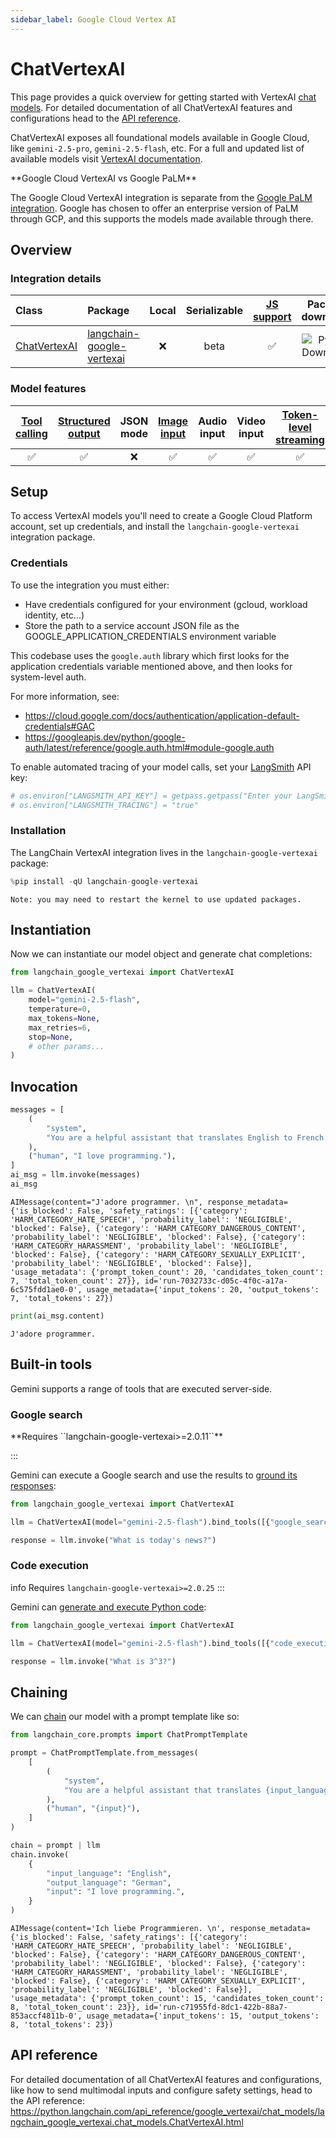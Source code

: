 ```yaml
---
sidebar_label: Google Cloud Vertex AI
---
```


# ChatVertexAI

This page provides a quick overview for getting started with VertexAI [chat models](/oss/concepts/chat_models). For detailed documentation of all ChatVertexAI features and configurations head to the [API reference](https://python.langchain.com/api_reference/google_vertexai/chat_models/langchain_google_vertexai.chat_models.ChatVertexAI.html).

ChatVertexAI exposes all foundational models available in Google Cloud, like `gemini-2.5-pro`, `gemini-2.5-flash`, etc. For a full and updated list of available models visit [VertexAI documentation](https://cloud.google.com/vertex-ai/generative-ai/docs/models).

<Info>
**Google Cloud VertexAI vs Google PaLM**


The Google Cloud VertexAI integration is separate from the [Google PaLM integration](/oss/integrations/chat/google_generative_ai/). Google has chosen to offer an enterprise version of PaLM through GCP, and this supports the models made available through there.

</Info>

## Overview
### Integration details

| Class | Package | Local | Serializable | [JS support](https://js.langchain.com/docs/integrations/chat/google_vertex_ai) | Package downloads | Package latest |
| :--- | :--- | :---: | :---: |  :---: | :---: | :---: |
| [ChatVertexAI](https://python.langchain.com/api_reference/google_vertexai/chat_models/langchain_google_vertexai.chat_models.ChatVertexAI.html) | [langchain-google-vertexai](https://python.langchain.com/api_reference/google_vertexai/index.html) | ❌ | beta | ✅ | ![PyPI - Downloads](https://img.shields.io/pypi/dm/langchain-google-vertexai?style=flat-square&label=%20) | ![PyPI - Version](https://img.shields.io/pypi/v/langchain-google-vertexai?style=flat-square&label=%20) |

### Model features
| [Tool calling](/oss/how-to/tool_calling) | [Structured output](/oss/how-to/structured_output/) | JSON mode | [Image input](/oss/how-to/multimodal_inputs/) | Audio input | Video input | [Token-level streaming](/oss/how-to/chat_streaming/) | Native async | [Token usage](/oss/how-to/chat_token_usage_tracking/) | [Logprobs](/oss/how-to/logprobs/) |
| :---: | :---: | :---: | :---: |  :---: | :---: | :---: | :---: | :---: | :---: |
| ✅ | ✅ | ❌ | ✅ | ✅ | ✅ | ✅ | ✅ | ✅ | ❌ |

## Setup

To access VertexAI models you'll need to create a Google Cloud Platform account, set up credentials, and install the `langchain-google-vertexai` integration package.

### Credentials

To use the integration you must either:
- Have credentials configured for your environment (gcloud, workload identity, etc...)
- Store the path to a service account JSON file as the GOOGLE_APPLICATION_CREDENTIALS environment variable

This codebase uses the `google.auth` library which first looks for the application credentials variable mentioned above, and then looks for system-level auth.

For more information, see:
- https://cloud.google.com/docs/authentication/application-default-credentials#GAC
- https://googleapis.dev/python/google-auth/latest/reference/google.auth.html#module-google.auth

To enable automated tracing of your model calls, set your [LangSmith](https://docs.smith.langchain.com/) API key:


```python
# os.environ["LANGSMITH_API_KEY"] = getpass.getpass("Enter your LangSmith API key: ")
# os.environ["LANGSMITH_TRACING"] = "true"
```

### Installation

The LangChain VertexAI integration lives in the `langchain-google-vertexai` package:


```python
%pip install -qU langchain-google-vertexai
```
```output
Note: you may need to restart the kernel to use updated packages.
```
## Instantiation

Now we can instantiate our model object and generate chat completions:


```python
from langchain_google_vertexai import ChatVertexAI

llm = ChatVertexAI(
    model="gemini-2.5-flash",
    temperature=0,
    max_tokens=None,
    max_retries=6,
    stop=None,
    # other params...
)
```

## Invocation


```python
messages = [
    (
        "system",
        "You are a helpful assistant that translates English to French. Translate the user sentence.",
    ),
    ("human", "I love programming."),
]
ai_msg = llm.invoke(messages)
ai_msg
```



```output
AIMessage(content="J'adore programmer. \n", response_metadata={'is_blocked': False, 'safety_ratings': [{'category': 'HARM_CATEGORY_HATE_SPEECH', 'probability_label': 'NEGLIGIBLE', 'blocked': False}, {'category': 'HARM_CATEGORY_DANGEROUS_CONTENT', 'probability_label': 'NEGLIGIBLE', 'blocked': False}, {'category': 'HARM_CATEGORY_HARASSMENT', 'probability_label': 'NEGLIGIBLE', 'blocked': False}, {'category': 'HARM_CATEGORY_SEXUALLY_EXPLICIT', 'probability_label': 'NEGLIGIBLE', 'blocked': False}], 'usage_metadata': {'prompt_token_count': 20, 'candidates_token_count': 7, 'total_token_count': 27}}, id='run-7032733c-d05c-4f0c-a17a-6c575fdd1ae0-0', usage_metadata={'input_tokens': 20, 'output_tokens': 7, 'total_tokens': 27})
```



```python
print(ai_msg.content)
```
```output
J'adore programmer.
```
## Built-in tools

Gemini supports a range of tools that are executed server-side.

### Google search

<Info>
**Requires ``langchain-google-vertexai>=2.0.11``**

:::

Gemini can execute a Google search and use the results to [ground its responses](https://ai.google.dev/gemini-api/docs/grounding):


```python
from langchain_google_vertexai import ChatVertexAI

llm = ChatVertexAI(model="gemini-2.5-flash").bind_tools([{"google_search": {}}])

response = llm.invoke("What is today's news?")
```

### Code execution

</Info>info Requires ``langchain-google-vertexai>=2.0.25``
:::

Gemini can [generate and execute Python code](https://ai.google.dev/gemini-api/docs/code-execution):


```python
from langchain_google_vertexai import ChatVertexAI

llm = ChatVertexAI(model="gemini-2.5-flash").bind_tools([{"code_execution": {}}])

response = llm.invoke("What is 3^3?")
```

## Chaining

We can [chain](/oss/how-to/sequence/) our model with a prompt template like so:


```python
from langchain_core.prompts import ChatPromptTemplate

prompt = ChatPromptTemplate.from_messages(
    [
        (
            "system",
            "You are a helpful assistant that translates {input_language} to {output_language}.",
        ),
        ("human", "{input}"),
    ]
)

chain = prompt | llm
chain.invoke(
    {
        "input_language": "English",
        "output_language": "German",
        "input": "I love programming.",
    }
)
```



```output
AIMessage(content='Ich liebe Programmieren. \n', response_metadata={'is_blocked': False, 'safety_ratings': [{'category': 'HARM_CATEGORY_HATE_SPEECH', 'probability_label': 'NEGLIGIBLE', 'blocked': False}, {'category': 'HARM_CATEGORY_DANGEROUS_CONTENT', 'probability_label': 'NEGLIGIBLE', 'blocked': False}, {'category': 'HARM_CATEGORY_HARASSMENT', 'probability_label': 'NEGLIGIBLE', 'blocked': False}, {'category': 'HARM_CATEGORY_SEXUALLY_EXPLICIT', 'probability_label': 'NEGLIGIBLE', 'blocked': False}], 'usage_metadata': {'prompt_token_count': 15, 'candidates_token_count': 8, 'total_token_count': 23}}, id='run-c71955fd-8dc1-422b-88a7-853accf4811b-0', usage_metadata={'input_tokens': 15, 'output_tokens': 8, 'total_tokens': 23})
```


## API reference

For detailed documentation of all ChatVertexAI features and configurations, like how to send multimodal inputs and configure safety settings, head to the API reference: https://python.langchain.com/api_reference/google_vertexai/chat_models/langchain_google_vertexai.chat_models.ChatVertexAI.html
